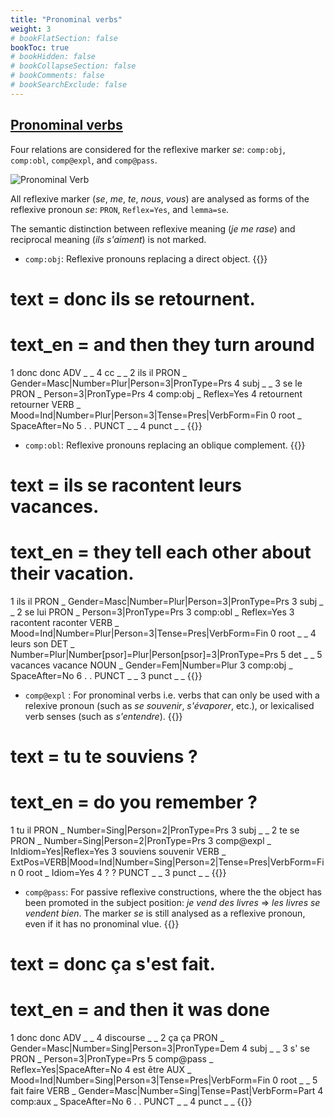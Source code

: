```yaml
---
title: "Pronominal verbs"
weight: 3
# bookFlatSection: false
bookToc: true
# bookHidden: false
# bookCollapseSection: false
# bookComments: false
# bookSearchExclude: false
---
```


## [Pronominal verbs](https://universal.grew.fr/?custom=642d856e524ac)

Four relations are considered for the reflexive marker _se_: `comp:obj`, `comp:obl`, `comp@expl`, and `comp@pass`.

![Pronominal Verb](/images/language/French/syntax/french_pronominal_verb/pron_verb.png)

All reflexive marker (_se_, _me_, _te_, _nous_, _vous_) are analysed as forms of the reflexive pronoun _se_: `PRON`, `Reflex=Yes`, and `lemma=se`.

The semantic distinction between reflexive meaning (_je me rase_) and reciprocal meaning (_ils s'aiment_) is not marked. 

* `comp:obj`: Reflexive pronouns replacing a direct object.
{{<conll>}}
# text = donc ils se retournent.
# text_en = and then they turn around
1	donc	donc	ADV	_	_	4	cc	_	_
2	ils	il	PRON	_	Gender=Masc|Number=Plur|Person=3|PronType=Prs	4	subj	_	_
3	se	le	PRON	_	Person=3|PronType=Prs	4	comp:obj	_	Reflex=Yes
4	retournent	retourner	VERB	_	Mood=Ind|Number=Plur|Person=3|Tense=Pres|VerbForm=Fin	0	root	_	SpaceAfter=No
5	.	.	PUNCT	_	_	4	punct	_	_
{{</conll>}}

* `comp:obl`: Reflexive pronouns replacing an oblique complement.
{{<conll>}}
# text = ils se racontent leurs vacances.
# text_en =  they tell each other about their vacation.
1	ils	il	PRON	_	Gender=Masc|Number=Plur|Person=3|PronType=Prs	3	subj	_	_
2	se	lui	PRON	_	Person=3|PronType=Prs	3	comp:obl	_	Reflex=Yes
3	racontent	raconter	VERB	_	Mood=Ind|Number=Plur|Person=3|Tense=Pres|VerbForm=Fin	0	root	_	_
4	leurs	son	DET	_	Number=Plur|Number[psor]=Plur|Person[psor]=3|PronType=Prs	5	det	_	_
5	vacances	vacance	NOUN	_	Gender=Fem|Number=Plur	3	comp:obj	_	SpaceAfter=No
6	.	.	PUNCT	_	_	3	punct	_	_
{{</conll>}}

* `comp@expl` : For pronominal verbs i.e. verbs that can only be used with a relexive pronoun (such as _se souvenir_, _s'évaporer_, etc.), or lexicalised verb senses (such as _s'entendre_).
{{<conll>}}
# text = tu te souviens ?
# text_en = do you remember ?
1	tu	il	PRON	_	Number=Sing|Person=2|PronType=Prs	3	subj	_	_
2	te	se	PRON	_	Number=Sing|Person=2|PronType=Prs	3	comp@expl	_	InIdiom=Yes|Reflex=Yes
3	souviens	souvenir	VERB	_	ExtPos=VERB|Mood=Ind|Number=Sing|Person=2|Tense=Pres|VerbForm=Fin	0	root	_	Idiom=Yes
4	?	?	PUNCT	_	_	3	punct	_	_
{{</conll>}}

* `comp@pass`: For passive reflexive constructions, where the the object has been promoted in the subject position: _je vend des livres_ => _les livres se vendent bien_. The marker _se_ is still analysed as a reflexive pronoun, even if it has no pronominal vlue.
{{<conll>}}
# text = donc ça s'est fait.
# text_en = and then it was done 
1	donc	donc	ADV	_	_	4	discourse	_	_
2	ça	ça	PRON	_	Gender=Masc|Number=Sing|Person=3|PronType=Dem	4	subj	_	_
3	s'	se	PRON	_	Person=3|PronType=Prs	5	comp@pass	_	Reflex=Yes|SpaceAfter=No
4	est	être	AUX	_	Mood=Ind|Number=Sing|Person=3|Tense=Pres|VerbForm=Fin	0	root	_	_
5	fait	faire	VERB	_	Gender=Masc|Number=Sing|Tense=Past|VerbForm=Part	4	comp:aux	_	SpaceAfter=No
6	.	.	PUNCT	_	_	4	punct	_	_
{{</conll>}}